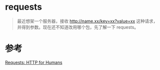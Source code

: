 # requests
> 最近想架一个服务器，接收 http://name.xx/key=xx?value=xx 这种请求，并得到参数。现在还不知道改用哪个包，先了解一下 requests。


# 参考
[Requests: HTTP for Humans](http://docs.python-requests.org/en/master/)

